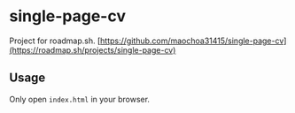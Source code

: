 # single-page-cv

Project for roadmap.sh.
[https://github.com/maochoa31415/single-page-cv](https://roadmap.sh/projects/single-page-cv)

## Usage

Only open `index.html` in your browser.
